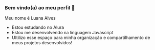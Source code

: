 ### Bem vindo(a) ao meu perfil 🖤

Meu nome é Luana Alves 

- Estou estudando no Alura
- Estou me desenvolvendo na linguagem Javascript
- Ultilizo esse espaço para minha organização e compartilhamento de meus projetos desenvolvidos! 

### 









